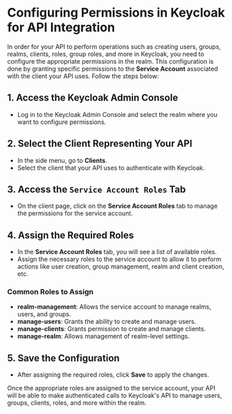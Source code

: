 # Configuring Permissions in Keycloak for API Integration

In order for your API to perform operations such as creating users, groups, realms, clients, roles, group roles, and more in Keycloak, you need to configure the appropriate permissions in the realm. This configuration is done by granting specific permissions to the **Service Account** associated with the client your API uses. Follow the steps below:

## 1. Access the Keycloak Admin Console
- Log in to the Keycloak Admin Console and select the realm where you want to configure permissions.

## 2. Select the Client Representing Your API
- In the side menu, go to **Clients**.
- Select the client that your API uses to authenticate with Keycloak.

## 3. Access the `Service Account Roles` Tab
- On the client page, click on the **Service Account Roles** tab to manage the permissions for the service account.

## 4. Assign the Required Roles
- In the **Service Account Roles** tab, you will see a list of available roles.
- Assign the necessary roles to the service account to allow it to perform actions like user creation, group management, realm and client creation, etc.

### Common Roles to Assign
- **realm-management**: Allows the service account to manage realms, users, and groups.
- **manage-users**: Grants the ability to create and manage users.
- **manage-clients**: Grants permission to create and manage clients.
- **manage-realm**: Allows management of realm-level settings.

## 5. Save the Configuration
- After assigning the required roles, click **Save** to apply the changes.

Once the appropriate roles are assigned to the service account, your API will be able to make authenticated calls to Keycloak's API to manage users, groups, clients, roles, and more within the realm.

